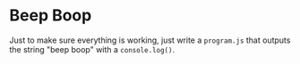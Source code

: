# Beep Boop

Just to make sure everything is working, just write a `program.js` that outputs
the string "beep boop" with a `console.log()`.
